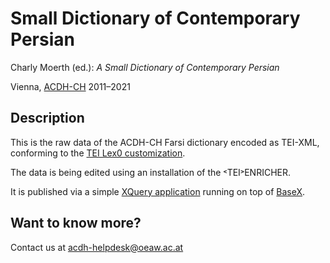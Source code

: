 # Small Dictionary of Contemporary Persian 

Charly Moerth (ed.): *A Small Dictionary of Contemporary Persian*

Vienna, [ACDH-CH](https://www.oeaw.ac.at/acdh) 2011–2021

## Description

This is the raw data of the ACDH-CH Farsi dictionary encoded as TEI-XML, conforming to the [TEI Lex0 customization](https://dariah-eric.github.io/lexicalresources/pages/TEILex0/TEILex0.html).

The data is being edited using an installation of the ˂TEI˃ENRICHER.

It is published via a simple [XQuery application](https://github.com/acdh-oeaw/pes_eng_dict-app) running on top of [BaseX](https://basex.org).

## Want to know more? 

Contact us at <acdh-helpdesk@oeaw.ac.at>
